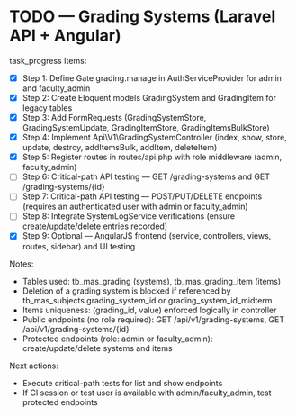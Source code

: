 # TODO — Grading Systems (Laravel API + Angular)

task_progress Items:
- [x] Step 1: Define Gate grading.manage in AuthServiceProvider for admin and faculty_admin
- [x] Step 2: Create Eloquent models GradingSystem and GradingItem for legacy tables
- [x] Step 3: Add FormRequests (GradingSystemStore, GradingSystemUpdate, GradingItemStore, GradingItemsBulkStore)
- [x] Step 4: Implement Api\V1\GradingSystemController (index, show, store, update, destroy, addItemsBulk, addItem, deleteItem)
- [x] Step 5: Register routes in routes/api.php with role middleware (admin, faculty_admin)
- [ ] Step 6: Critical-path API testing — GET /grading-systems and GET /grading-systems/{id}
- [ ] Step 7: Critical-path API testing — POST/PUT/DELETE endpoints (requires an authenticated user with admin or faculty_admin)
- [ ] Step 8: Integrate SystemLogService verifications (ensure create/update/delete entries recorded)
- [x] Step 9: Optional — AngularJS frontend (service, controllers, views, routes, sidebar) and UI testing

Notes:
- Tables used: tb_mas_grading (systems), tb_mas_grading_item (items)
- Deletion of a grading system is blocked if referenced by tb_mas_subjects.grading_system_id or grading_system_id_midterm
- Items uniqueness: (grading_id, value) enforced logically in controller
- Public endpoints (no role required): GET /api/v1/grading-systems, GET /api/v1/grading-systems/{id}
- Protected endpoints (role: admin or faculty_admin): create/update/delete systems and items

Next actions:
- Execute critical-path tests for list and show endpoints
- If CI session or test user is available with admin/faculty_admin, test protected endpoints
